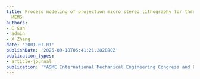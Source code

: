 ```yaml
---
title: Process modeling of projection micro stereo lithography for three-dimensional
  MEMS
authors:
- C Sun
- admin
- X Zhang
date: '2001-01-01'
publishDate: '2025-09-18T05:41:21.282890Z'
publication_types:
- article-journal
publication: '*ASME International Mechanical Engineering Congress and Exposition*'
---
```


